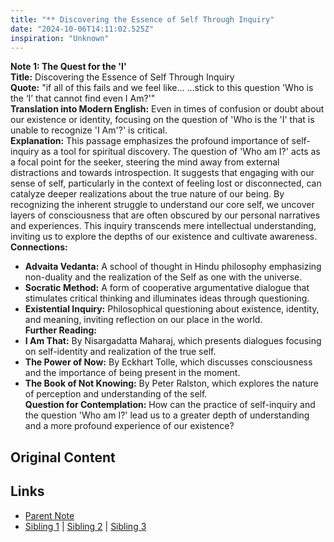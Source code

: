 ```yaml
---
title: "** Discovering the Essence of Self Through Inquiry"
date: "2024-10-06T14:11:02.525Z"
inspiration: "Unknown"
---
```


  
**Note 1: The Quest for the 'I'**  
**Title:** Discovering the Essence of Self Through Inquiry  
**Quote:** "if all of this fails and we feel like... ...stick to this question 'Who is the ‘I’ that cannot find even I Am?'"  
**Translation into Modern English:** Even in times of confusion or doubt about our existence or identity, focusing on the question of 'Who is the 'I' that is unable to recognize 'I Am'?' is critical.  
**Explanation:** This passage emphasizes the profound importance of self-inquiry as a tool for spiritual discovery. The question of 'Who am I?' acts as a focal point for the seeker, steering the mind away from external distractions and towards introspection. It suggests that engaging with our sense of self, particularly in the context of feeling lost or disconnected, can catalyze deeper realizations about the true nature of our being. By recognizing the inherent struggle to understand our core self, we uncover layers of consciousness that are often obscured by our personal narratives and experiences. This inquiry transcends mere intellectual understanding, inviting us to explore the depths of our existence and cultivate awareness.  
**Connections:**  
- **Advaita Vedanta:** A school of thought in Hindu philosophy emphasizing non-duality and the realization of the Self as one with the universe.  
- **Socratic Method:** A form of cooperative argumentative dialogue that stimulates critical thinking and illuminates ideas through questioning.  
- **Existential Inquiry:** Philosophical questioning about existence, identity, and meaning, inviting reflection on our place in the world.  
**Further Reading:**  
- **I Am That:** By Nisargadatta Maharaj, which presents dialogues focusing on self-identity and realization of the true self.  
- **The Power of Now:** By Eckhart Tolle, which discusses consciousness and the importance of being present in the moment.  
- **The Book of Not Knowing:** By Peter Ralston, which explores the nature of perception and understanding of the self.  
**Question for Contemplation:** How can the practice of self-inquiry and the question 'Who am I?' lead us to a greater depth of understanding and a more profound experience of our existence?  


## Original Content



## Links

- [Parent Note](/parent-note.md)
- [Sibling 1](/zettel1.md) | [Sibling 2](/zettel2.md) | [Sibling 3](/zettel3.md)
